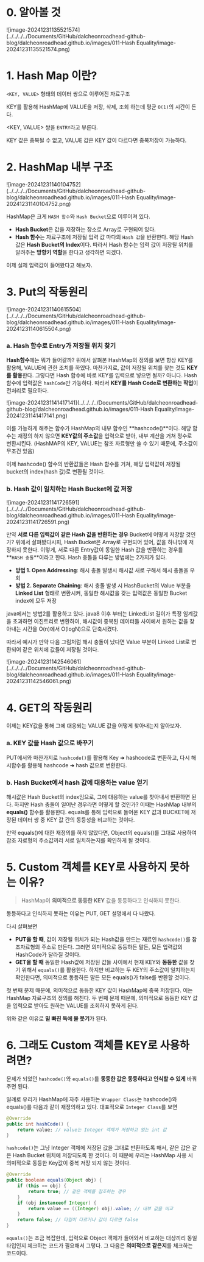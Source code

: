 # 0. 알아볼 것

![image-20241231135521574](../../../../Documents/GitHub/dalcheonroadhead-github-blog/dalcheonroadhead.github.io/images/011-Hash Equality/image-20241231135521574.png)

# 1. Hash Map 이란?

`<KEY, VALUE>` 형태의 데이터 쌍으로 이루어진 자료구조

KEY를 활용해 HashMap에 VALUE을 저장, 삭제, 조회 하는데 평균 `O(1)`의 시간이 든다.

<KEY, VALUE> 쌍을 `ENTRY`라고 부른다.

KEY 값은 중복될 수 없고, VALUE 값은 KEY 값이 다르다면 중복저장이 가능하다.

# 2. HashMap 내부 구조

![image-20241231140104752](../../../../Documents/GitHub/dalcheonroadhead-github-blog/dalcheonroadhead.github.io/images/011-Hash Equality/image-20241231140104752.png)

HashMap은 크게 `HASH 함수`와 `Hash Bucket`으로 이루어져 있다. 

- **Hash Bucket**은 값을 저장하는 장소로 Array로 구현되어 있다. 
- **Hash 함수**는 자료구조에 저장될 입력 값 마다의 `Hash 값`을 반환한다. 해당 Hash 값은 **Hash Bucket의 Index**이다. 따라서 Hash 함수는 입력 값이 저장될 위치를 알려주는 **방향키 역할**을 한다고 생각하면 되겠다.

이제 실제 입력값이 들어왔다고 해보자.

# 3. Put의 작동원리

![image-20241231140615504](../../../../Documents/GitHub/dalcheonroadhead-github-blog/dalcheonroadhead.github.io/images/011-Hash Equality/image-20241231140615504.png)

### a. Hash 함수로 Entry가 저장될 위치 찾기 

**Hash함수**에는 뭐가 들어갈까? 위에서 살펴본 HashMap의 정의를 보면 항상 KEY를 활용해, VALUE에 관한 조치를 하였다. 마찬가지로, 값이 저장될 위치를 찾는 것도 **KEY를 활용**한다. 그렇다면 Hash 함수에 바로 KEY를 입력으로 넣으면 될까? 아니다. Hash 함수에 입력값은 `hashCode`만 가능하다. 따라서 **KEY를 Hash Code로 변환하는 작업**이 전처리로 필요하다.

![image-20241231141417141](../../../../Documents/GitHub/dalcheonroadhead-github-blog/dalcheonroadhead.github.io/images/011-Hash Equality/image-20241231141417141.png)

이를 가능하게 해주는 함수가 HashMap의 내부 함수인 **hashcode()**이다. 해당 함수는 재정의 하지 않으면 **KEY값의 주소값**을 입력으로 받아, 내부 계산을 거쳐 정수로 변환시킨다. 
(HashMAP의 KEY, VALUE는 참조 자료형만 쓸 수 있기 때문에, 주소값이 무조건 있음) 

이제 hashcode() 함수의 반환값들은 Hash 함수를 거쳐, 해당 입력값이 저장될 bucket의 index(hash 값)로 변환될 것이다. 

### b. Hash 값이 일치하는 Hash Bucket에 값 저장

![image-20241231141726591](../../../../Documents/GitHub/dalcheonroadhead-github-blog/dalcheonroadhead.github.io/images/011-Hash Equality/image-20241231141726591.png)

만약 **서로 다른 입력값이 같은 Hash 값을 반환하는 경우** Bucket에 어떻게 저장할 것인가? 위에서 살펴봤다시피, Hash Bucket은 Array로 구현되어 있어, 값을 하나밖에 저장하지 못한다. 이렇게, 서로 다른 Entry값이 동일한 Hash 값을 반환하는 경우를 **`HASH 충돌`**이라고 한다. Hash 충돌을 다루는 방법에는 2가지가 있다.

- **방법 1. Open Addressing**: 해시 충돌 발생시 해시값 새로 구해서 해시 충돌을 우회
- **방법 2. Separate Chaining**: 해시 충돌 발생 시 HashBucket의 Value 부분을 **Linked List** 형태로 변환시켜, 동일한 해시값을 갖는 입력값은 동일한 Bucket index에 모두 저장

java에서는 방법2를 활용하고 있다. java8 이후 부터는 LinkedList 길이가 특정 임계값을 초과하면 이진트리로 변환하여, 해시값이 중복된 데이터들 사이에서 원하는 값을 찾아내는 시간을 O(n)에서 O(logN)으로 단축시켰다. 

따라서 예시가 만약 다음 그림처럼 해시 충돌이 났다면 Value 부분이 Linked List로 변환되어 같은 위치에 값들이 저장될 것이다.

![image-20241231142546061](../../../../Documents/GitHub/dalcheonroadhead-github-blog/dalcheonroadhead.github.io/images/011-Hash Equality/image-20241231142546061.png)

# 4. GET의 작동원리

이제는 KEY값을 통해 그에 대응되는 VALUE 값을 어떻게 찾아내는지 알아보자. 

### a. KEY 값을 Hash 값으로 바꾸기

PUT에서와 마찬가지로 `hashcode()`를 활용해 Key ➜ hashcode로 변환하고, 다시 해시함수를 활용해 hashcode ➜ hash 값으로 변환한다.

### b. Hash Bucket에서 hash 값에 대응하는 value 얻기

해시값은 Hash Bucket의 index임으로, 그에 대응하는 value를 찾아내서 반환하면 된다. 하지만 Hash 충돌이 일어난 경우라면 어떻게 할 것인가? 이때는 HashMap 내부의 **equals()** 함수를 활용한다. equals를 통해 입력으로 들어온 KEY 값과 BUCKET에 저장된 데이터 쌍 중 KEY 값 간의 동등성을 비교하는 것이다.

만약 equals()에 대한 재정의를 하지 않았다면, Object의 equals()를 그대로 사용하여 참조 자료형의 주소값끼리 서로 일치하는지를 확인하게 될 것이다.

# 5. Custom 객체를 KEY로 사용하지 못하는 이유?

> HashMap이 **의미적으로 동등한 KEY** 값을 동등하다고 인식하지 못한다.

동등하다고 인식하지 못하는 이유는 PUT, GET 설명에서 다 나왔다.

다시 살펴보면

- **PUT을 할 때**, 값이 저장될 위치가 되는 Hash값을 만드는 재료인 `hashcode()`를 참조자료형의 주소로 만든다. 그러면 의미적으로 동등하든 말든, 모든 입력값의 HashCode가 달라질 것이다. 
- **GET을 할 때** 동일한 Hash값에 저장된 값들 사이에서 현재 KEY와 **동등한** 값을 찾기 위해서 `equals()`를 활용한다. 하지만 비교하는 두 KEY의 주소값이 일치하는지 확인한다면, 의미적으로 동등하든 말든 모든 equals()가 false를 반환할 것이다.



첫 번째 문제 때문에, 의미적으로 동등한 KEY 값이 HashMap에 중복 저장된다. 이는 HashMap 자료구조의 정의를 해친다.
두 번째 문제 때문에, 의미적으로 동등한 KEY 값을 입력으로 받아도 원하는 VALUE를 조회하지 못하게 된다.

위와 같은 이유로 **밑 빠진 독에 물 붓기**가 된다.

# 6. 그래도 Custom 객체를 KEY로 사용하려면?

문제가 되었던 `hashcode()`와 `equals()`를 **동등한 값은 동등하다고 인식할 수 있게** 바꿔주면 된다.

일례로 우리가 HashMap에 자주 사용하는 `Wrapper Class`는 hashcode()와 equals()를 다음과 같이 재정의하고 있다. 대표적으로 `Integer Class`를 보면

```java
@Override
public int hashCode() {
    return value; // value는 Integer 객체가 저장하고 있는 int 값
}
```

`hashcode()`는 그냥 Integer 객체에 저장된 값을 그대로 반환하도록 해서, 같은 값은 같은 Hash Bucket 위치에 저장되도록 한 것이다. 이 때문에 우리는 HashMap 사용 시 의미적으로 동등한 Key값이 중복 저장 되지 않는 것이다.

```java
@Override
public boolean equals(Object obj) {
    if (this == obj) {
        return true; // 같은 객체를 참조하는 경우
    }
    if (obj instanceof Integer) {
        return value == ((Integer) obj).value; // 내부 값을 비교
    }
    return false; // 타입이 다르거나 값이 다르면 false
}

```

`equals()`는 조금 복잡한데, 입력으로 Object 객체가 들어와서 비교하는 대상끼리 동일 타입인지 체크하는 코드가 필요해서 그렇다. 그 다음은 **의미적으로 같은지**를 체크하는 코드이다.